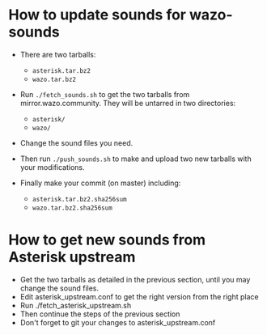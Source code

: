 How to update sounds for wazo-sounds
====================================

* There are two tarballs:

   * `asterisk.tar.bz2`
   * `wazo.tar.bz2`

* Run `./fetch_sounds.sh` to get the two tarballs from mirror.wazo.community. They will be untarred in two directories:

   * `asterisk/`
   * `wazo/`

* Change the sound files you need.
* Then run `./push_sounds.sh` to make and upload two new tarballs with your modifications.
* Finally make your commit (on master) including:

   * `asterisk.tar.bz2.sha256sum`
   * `wazo.tar.bz2.sha256sum`


How to get new sounds from Asterisk upstream
============================================

* Get the two tarballs as detailed in the previous section, until you may change the sound files.
* Edit asterisk_upstream.conf to get the right version from the right place
* Run ./fetch_asterisk_upstream.sh
* Then continue the steps of the previous section
* Don't forget to git your changes to asterisk_upstream.conf
